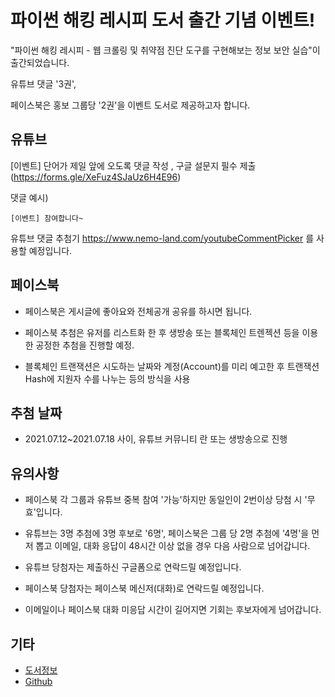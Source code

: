 # 파이썬 해킹 레시피 도서 출간 기념 이벤트!
"파이썬 해킹 레시피 - 웹 크롤링 및 취약점 진단 도구를 구현해보는 정보 보안 실습"이 출간되었습니다.

유튜브 댓글 '3권', 

페이스북은 홍보 그룹당 '2권'을 이벤트 도서로 제공하고자 합니다.


## 유튜브
[이벤트] 단어가 제일 앞에 오도록 댓글 작성 , 구글 설문지 필수 제출 (https://forms.gle/XeFuz4SJaUz6H4E96)

댓글 예시)
```
[이벤트] 참여합니다~
```
유튜브 댓글 추첨기 https://www.nemo-land.com/youtubeCommentPicker 를 사용할 예정입니다.

## 페이스북
- 페이스북은 게시글에 좋아요와 전체공개 공유를 하시면 됩니다.

- 페이스북 추첨은 유저를 리스트화 한 후 생방송 또는 블록체인 트렌젝션 등을 이용한 공정한 추첨을 진행할 예정.

- 블록체인 트랜잭션은 시도하는 날짜와 계정(Account)를 미리 예고한 후 트랜잭션 Hash에 지원자 수를 나누는 등의 방식을 사용


## 추첨 날짜
- 2021.07.12~2021.07.18 사이, 유튜브 커뮤니티 란 또는 생방송으로 진행


## 유의사항
- 페이스북 각 그룹과 유튜브 중복 참여 '가능'하지만 동일인이 2번이상 당첨 시 '무효'입니다.

- 유튜브는 3명 추첨에 3명 후보로 '6명', 페이스북은 그룹 당 2명 추첨에 '4명'을 먼저 뽑고 이메일, 대화 응답이 48시간 이상 없을 경우 다음 사람으로 넘어갑니다.

- 유튜브 당첨자는 제출하신 구글폼으로 연락드릴 예정입니다.

- 페이스북 당첨자는 페이스북 메신저(대화)로 연락드릴 예정입니다. 

- 이메일이나 페이스북 대화 미응답 시간이 길어지면 기회는 후보자에게 넘어갑니다.


## 기타
- [도서정보](http://www.yes24.com/product/goods/101921911)
- [Github](https://github.com/whackur/python-hacking-recipe)